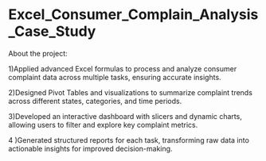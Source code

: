 # Excel_Consumer_Complain_Analysis_Case_Study
About the project:

1)Applied advanced Excel formulas to process and analyze consumer complaint data across multiple tasks, ensuring accurate insights.

2)Designed Pivot Tables and visualizations to summarize complaint trends across different states, categories, and time periods.

3)Developed an interactive dashboard with slicers and dynamic charts, allowing users to filter and explore key complaint metrics.

4 )Generated structured reports for each task, transforming raw data into actionable insights for improved decision-making.
